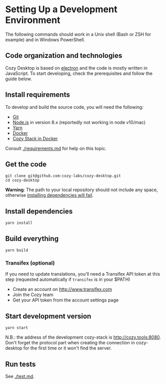 # Setting Up a Development Environment

The following commands should work in a Unix shell (Bash or ZSH for example)
and in Windows PowerShell.

## Code organization and technologies

Cozy Desktop is based on [electron](https://electronjs.org/) and the code is mostly written in JavaScript.
To start developing, check the prerequisites and follow the guide below.

## Install requirements

To develop and build the source code, you will need the following:

-   [Git](https://git-scm.com/)
-   [Node.js](https://nodejs.org/) in version 8.x (reportedly not working in node v10/mac)
-   [Yarn](https://yarnpkg.com/)
-   [Docker](https://www.docker.com/)
-   [Cozy Stack in Docker](./requirements.md#set-up-a-cozy-stack)

Consult [./requirements.md](./requirements.md) for help on this topic.

## Get the code

```
git clone git@github.com:cozy-labs/cozy-desktop.git
cd cozy-desktop
```

**Warning**: The path to your local repository should not include any space,
otherwise [installing dependencies will fail](https://github.com/cozy-labs/cozy-desktop/issues/1097).

## Install dependencies

```
yarn install
```

## Build everything

```
yarn build
```

### Transifex (optional)

If you need to update translations, you'll need a Transifex API token at this step (requested automatically if `transifex` is in your $PATH)

- Create an account on http://www.transifex.com
- Join the Cozy team
- Get your API token from the account settings page

## Start development version

```
yarn start
```

N.B.: the address of the development cozy-stack is http://cozy.tools:8080. Don't forget the protocol part when creating the connection in cozy-desktop for the first time or it won't find the server.

## Run tests

See [./test.md]().

